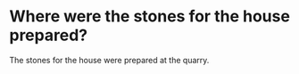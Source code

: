 # Where were the stones for the house prepared?

The stones for the house were prepared at the quarry.
